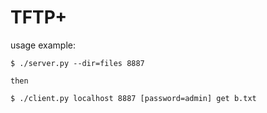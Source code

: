 # TFTP+

usage example:

    $ ./server.py --dir=files 8887    
        
    then       
        
    $ ./client.py localhost 8887 [password=admin] get b.txt
